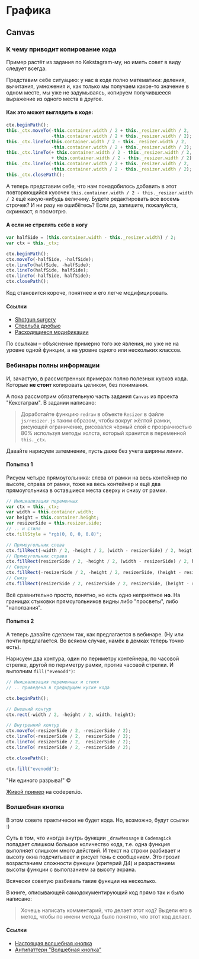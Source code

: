 # Графика

## Canvas

### К чему приводит копирование кода

Пример растёт из задания по Kekstagram-му, но иметь совет в виду следует всегда.

Представим себе ситуацию: у нас в коде полно математики: деления, вычитания, умножения и, как только мы получаем какое-то значение в одном месте, мы уже не задумываясь, копируем получившееся выражение из одного места в другое.

#### Как это может выглядеть в коде:

``` javascript
ctx.beginPath();
this._ctx.moveTo(-this.container.width / 2 + this._resizer.width / 2,
                 -this.container.width / 2 + this._resizer.width / 2);
this._ctx.lineTo(this.container.width / 2 - this._resizer.width / 2,
                 -this.container.width / 2 + this._resizer.width / 2);
this._ctx.lineTo(+ this.container.width / 2 - this._resizer.width / 2,
                 + this.container.width / 2 - this._resizer.width / 2);
this._ctx.lineTo(-this.container.width / 2 + this._resizer.width / 2,
                 +this.container.width / 2 - this._resizer.width / 2);
this._ctx.closePath();
```

А теперь представим себе, что нам понадобилось добавить в этот повторяющийся кусочек `this.container.width / 2 - this._resizer.width / 2` ещё какую-нибудь величину. Будете редактировать все восемь строчек? И ни разу не ошибётесь? Если да, запишите, пожалуйста, скринкаст, я посмотрю.

#### А если не стрелять себе в ногу

``` javascript
var halfSide = (this.container.width - this._resizer.width) / 2;
var ctx = this._ctx;

ctx.beginPath();
ctx.moveTo(-halfSide, -halfSide);
ctx.lineTo(halfSide, -halfSide);
ctx.lineTo(halfSide, halfSide);
ctx.lineTo(-halfSide, halfSide);
ctx.closePath();
```

Код становится короче, понятнее и его легче модифицировать.

#### Ссылки

* [Shotgun surgery](https://sourcemaking.com/refactoring/smells/shotgun-surgery)
* [Стрельба дробью](https://refactoring.guru/ru/smells/shotgun-surgery)
* [Расходящиеся модификации](https://refactoring.guru/ru/smells/divergent-change)

По ссылкам – объяснение примерно того же явления, но уже не на уровне одной функции, а на уровне одного или нескольких классов.

### Вебинары полны информации

И, зачастую, в рассмотренных примерах полно полезных кусков кода. Которые **не стоит** копировать целиком, без понимания.

А пока рассмотрим обязательную часть задания `Canvas` из проекта "Кекстаграм". В задании написано:

> Доработайте функцию `redraw` в объекте `Resizer` в файле `js/resizer.js` таким образом, чтобы вокруг жёлтой рамки, рисующей ограничение, рисовался чёрный слой с прозрачностью 80% используя методы холста, который хранится в переменной `this._ctx`.

Давайте нарисуем затемнение, пусть даже без учета ширины линии.

#### Попытка 1

Рисуем четыре прямоугольника: слева от рамки на весь контейнер по высоте, справа от рамки, тоже на весь контейнер и ещё два прямоугольника в оставшиеся места сверху и снизу от рамки.

``` javascript
// Инициализация переменных
var ctx = this._ctx;
var width = this.container.width;
var height = this.container.height;
var resizerSide = this.resizer.side;
// .. и стиля
ctx.fillStyle = "rgb(0, 0, 0, 0.8)";

// Прямоугольник слева
ctx.fillRect(-width / 2, -height / 2, (width - resizerSide) / 2, heigt);
// Прямоугольник справа
ctx.fillRect(resizerSide / 2, -height / 2, (width - resizerSide) / 2, heigt);
// Сверху
ctx.fillRect(-resizerSide / 2, -height / 2, resizerSide, (height - resizerSide) / 2);
// Снизу
ctx.fillRect(resizerSide / 2, resizerSide / 2, resizerSide, (height - resizerSide) / 2);
```

Всё сравнительно просто, понятно, но есть одно неприятное **но**. На границах стыковки прямоугольников видны либо "просветы", либо "наползания".

#### Попытка 2

А теперь давайте сделаем так, как предлагается в вебинаре. (Ну или почти предлагается. Во всяком случае, намёк в демках теперь точно есть).

Нарисуем два контура, один по периметру контейнера, по часовой стрелке, другой по периметру рамки, против часовой стрелки. И выполним `fill("evenodd")`:

``` javascript
// Инициализация переменных и стиля
// .. приведена в предыдущем куске кода

ctx.beginPath();

// Внешний контур
ctx.rect(-width / 2, -height / 2, width, height);

// Внутренний контур
ctx.moveTo(-resizerSide / 2, -resizerSide / 2);
ctx.lineTo(-resizerSide / 2,  resizerSide / 2);
ctx.lineTo( resizerSide / 2,  resizerSide / 2);
ctx.lineTo( resizerSide / 2, -resizerSide / 2);

ctx.closePath();

ctx.fill("evenodd");
```

"Ни единого разрыва!" &copy;

[Живой пример](http://codepen.io/kaineer/pen/jqwzJr?editors=1010) на codepen.io.

### Волшебная кнопка

В этом совете практически не будет кода. Но, возможно, будут ссылки :)

Суть в том, что иногда внутрь функции `_drawMessage` в `Codemagick` попадает слишком большое количество кода, т.е. одна функция выполняет слишком много действий. И текст на строки разбивает и высоту окна подсчитывает и рисует тень с сообщением. Это грозит возрастанием сложности функции (критерий Д4) и разрастанием высоты функции с выползанием за высоту экрана.

Всячески советую разбивать такие функции на несколько.

В книге, описывающей самодокументирующий код прямо так и было написано:

> Хочешь написать комментарий, что делает этот код? Выдели его в метод, чтобы по имени метода было понятно, что этот код делает.

#### Ссылки

* [Настоящая волшебная кнопка](http://button.dekel.ru/)
* [Антипаттерн "Волшебная кнопка"](https://ru.wikipedia.org/wiki/%D0%9C%D0%B0%D0%B3%D0%B8%D1%87%D0%B5%D1%81%D0%BA%D0%B0%D1%8F_%D0%BA%D0%BD%D0%BE%D0%BF%D0%BA%D0%B0)